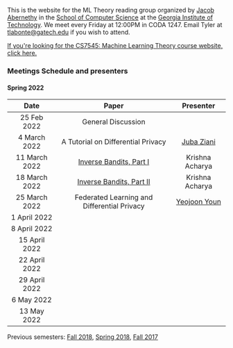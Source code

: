 This is the website for the ML Theory reading group organized by [Jacob Abernethy](https://www.cc.gatech.edu/~jabernethy9/) in the [School of Computer Science](https://www.scs.gatech.edu/) at the [Georgia Institute of Technology](http://www.gatech.edu/). We meet every Friday at 12:00PM in CODA 1247. Email Tyler at <tlabonte@gatech.edu> if you wish to attend.

[If you're looking for the CS7545: Machine Learning Theory course website, click here.](./CS7545)

### Meetings Schedule and presenters

#### Spring 2022

| Date          | Paper                                                       | Presenter                                                          |
| :-----------: | :---------------------------------------------------------: | :----------------------------------------------------------------: |
| 25 Feb 2022   | General Discussion                                          |                                                                    |
| 4 March 2022  | A Tutorial on Differential Privacy                          | [Juba Ziani](https://www.isye.gatech.edu/users/juba-ziani)         |
| 11 March 2022 | [Inverse Bandits, Part I](https://arxiv.org/abs/2106.14866) | Krishna Acharya                                                    |
| 18 March 2022 | [Inverse Bandits, Part II](https://arxiv.org/abs/2106.14866) | Krishna Acharya                                                    |
| 25 March 2022 | Federated Learning and Differential Privacy                 | [Yeojoon Youn](https://www.linkedin.com/in/yeojoon-youn-84971b168) |
| 1 April 2022  | | |
| 8 April 2022  | | |
| 15 April 2022 | | |
| 22 April 2022 | | |
| 29 April 2022 | | |
| 6 May 2022    | | |
| 13 May 2022   | | |

Previous semesters: [Fall 2018](fall18), [Spring 2018](spring18), [Fall 2017](fall17)
